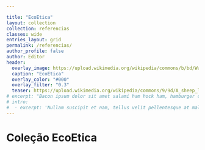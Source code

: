 ```yaml
---

title: "EcoEtica"
layout: collection
collection: referencias
classes: wide
entries_layout: grid
permalink: /referencias/
author_profile: false
author: Editor
header:
  overlay_image: https://upload.wikimedia.org/wikipedia/commons/b/bd/Wall_street_of_the_tombs_sacred_way_Kerameikos_Athens.jpg
  caption: "EcoEtica"
  overlay_color: "#000"
  overlay_filter: "0.3"
  teaser: https://upload.wikimedia.org/wikipedia/commons/9/9d/A_sheep_lying_with_its_legs_folded_underneath_its_body_next_to_a_wooden_fence%2C_the_sheep_in_profile_view_MET_DP828330.jpg
# excerpt: "Bacon ipsum dolor sit amet salami ham hock ham, hamburger corned beef short ribs kielbasa biltong t-bone drumstick tri-tip tail sirloin pork chop."
# intro: 
#  - excerpt: 'Nullam suscipit et nam, tellus velit pellentesque at malesuada, enim eaque. Quis nulla, netus tempor in diam gravida tincidunt, *proin faucibus* voluptate felis id sollicitudin. Centered with `type="center"`'
---
```


<!-- {% include feature_row id="intro" type="center" %}
{% include feature_row %}
{% include feature_row id="feature_row2" type="left" %}
{% include feature_row id="feature_row3" type="right" %}
{% include feature_row id="feature_row4" type="center" %} -->

# Coleção EcoEtica
